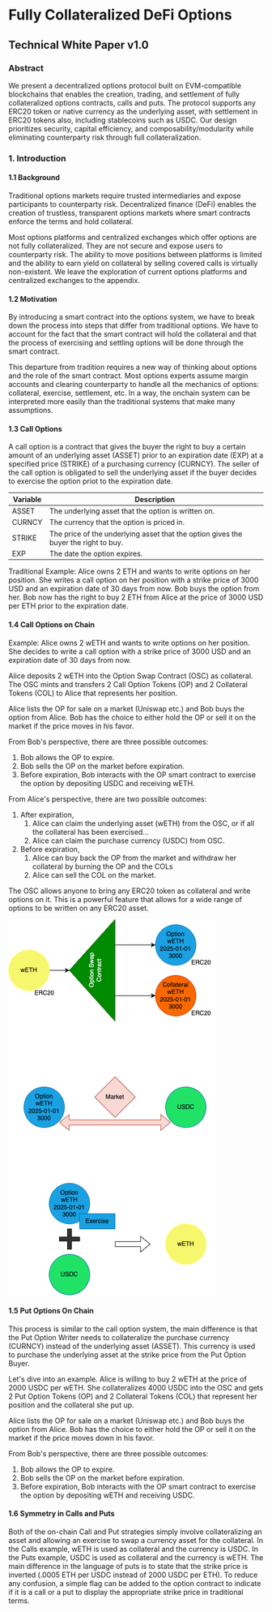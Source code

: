 # Fully Collateralized DeFi Options
## Technical White Paper v1.0

### Abstract
We present a decentralized options protocol built on EVM-compatible blockchains that enables the creation, trading, and settlement of fully collateralized options contracts, calls and puts. The protocol supports any ERC20 token or native currency as the underlying asset, with settlement in ERC20 tokens also, including stablecoins such as USDC. Our design prioritizes security, capital efficiency, and composability/modularity while eliminating counterparty risk through full collateralization.

### 1. Introduction
#### 1.1 Background
Traditional options markets require trusted intermediaries and expose participants to counterparty risk. Decentralized finance (DeFi) enables the creation of trustless, transparent options markets where smart contracts enforce the terms and hold collateral.

Most options platforms and centralized exchanges which offer options are not fully collateralized. They are not secure and expose users to counterparty risk. The ability to move positions between platforms is limited and the ability to earn yield on collateral by selling covered calls is virtually non-existent. We leave the exploration of current options platforms and centralized exchanges to the appendix.

#### 1.2 Motivation

By introducing a smart contract into the options system, we have to break down the process into steps that differ from traditional options. We have to account for the fact that the smart contract will hold the collateral and that the process of exercising and settling options will be done through the smart contract.

This departure from tradition requires a new way of thinking about options and the role of the smart contract. 
Most options experts assume margin accounts and clearing counterparty to handle all the mechanics of options: collateral, exercise, settlement, etc. In a way, the onchain system can be interpreted more easily than the traditional systems that make many assumptions.

#### 1.3 Call Options

A call option is a contract that gives the buyer the right to buy a certain amount of an underlying asset (ASSET) prior to an expiration date (EXP) at a specified price (STRIKE) of a purchasing currency (CURNCY). The seller of the call option is obligated to sell the underlying asset if the buyer decides to exercise the option priot to the expiration date. 

| Variable | Description |
|----------|-------------|
| ASSET    | The underlying asset that the option is written on. |
| CURNCY   | The currency that the option is priced in. |
| STRIKE   | The price of the underlying asset that the option gives the buyer the right to buy. |
| EXP      | The date the option expires. |


Traditional Example: Alice owns 2 ETH and wants to write options on her position. She writes a call option on her position with a strike price of 3000 USD and an expiration date of 30 days from now. Bob buys the option from her. Bob now has the right to buy 2 ETH from Alice at the price of 3000 USD per ETH prior to the expiration date.


#### 1.4  Call Options on Chain
Example: Alice owns 2 wETH and wants to write options on her position. She decides to write a call option with a strike price of 3000 USD and an expiration date of 30 days from now. 

Alice deposits 2 wETH into the Option Swap Contract (OSC) as collateral. The OSC mints and transfers 2 Call Option Tokens (OP) and 2 Collateral Tokens (COL) to Alice that represents her position. 

Alice lists the OP for sale on a market (Uniswap etc.) and Bob buys the option from Alice. Bob has the choice to either hold the OP or sell it on the market if the price moves in his favor. 

From Bob's perspective, there are three possible outcomes:

1. Bob allows the OP to expire.
2. Bob sells the OP on the market before expiration.
3. Before expiration, Bob interacts with the OP smart contract to exercise the option by depositing USDC and receiving wETH.

From Alice's perspective, there are two possible outcomes:

1. After expiration, 
    1. Alice can claim the underlying asset (wETH) from the OSC, or if all the collateral has been exercised...
    2. Alice can claim the purchase currency (USDC) from OSC.
2. Before expiration, 
    1. Alice can buy back the OP from the market and withdraw her collateral by burning the OP and the COLs
    2. Alice can sell the COL on the market.

The OSC allows anyone to bring any ERC20 token as collateral and write options on it. This is a powerful feature that allows for a wide range of options to be written on any ERC20 asset.


![Option Swap Contract Diagram](diagram1.png)

#### 1.5 Put Options On Chain
This process is similar to the call option system, the main difference is that the Put Option Writer needs to collateralize the purchase currency (CURNCY) instead of the underlying asset (ASSET). This currency is used to purchase the underlying asset at the strike price from the Put Option Buyer.

Let's dive into an example. Alice is willing to buy 2 wETH at the price of 2000 USDC per wETH. She collateralizes 4000 USDC into the OSC and gets 2 Put Option Tokens (OP) and 2 Collateral Tokens (COL) that represent her position and the collateral she put up.

Alice lists the OP for sale on a market (Uniswap etc.) and Bob buys the option from Alice. Bob has the choice to either hold the OP or sell it on the market if the price moves down in his favor.

From Bob's perspective, there are three possible outcomes:

1. Bob allows the OP to expire.
2. Bob sells the OP on the market before expiration.
3. Before expiration, Bob interacts with the OP smart contract to exercise the option by depositing wETH and receiving USDC.

<!-- ![Put Option Swap Contract Diagram](diagram2.png) -->

#### 1.6 Symmetry in Calls and Puts
Both of the on-chain Call and Put strategies simply involve collateralizing an asset and allowing an exercise to swap a currency asset for the collateral. In the Calls example, wETH is used as collateral and the currency is USDC. In the Puts example, USDC is used as collateral and the currency is wETH. The main difference in the language of puts is to state that the strike price is inverted (.0005 ETH per USDC instead of 2000 USDC per ETH). To reduce any confusion, a simple flag can be added to the option contract to indicate if it is a call or a put to display the appropriate strike price in traditional terms.

<!-- ### 2. Technical

#### 2.1 Call Options

##### 2.1.1 Option Swap Contract
The option swap contract is the gateway to the options system.  -->